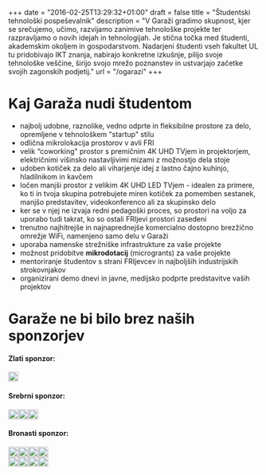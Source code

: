 +++
date = "2016-02-25T13:29:32+01:00"
draft = false
title = "Študentski tehnološki pospeševalnik"
description = "V Garaži gradimo skupnost, kjer se srečujemo, učimo, razvijamo zanimive tehnološke projekte ter razpravljamo o novih idejah in tehnologijah. Je stična točka med študenti, akademskim okoljem in gospodarstvom. Nadarjeni študenti vseh fakultet UL tu pridobivajo IKT znanja, nabirajo konkretne izkušnje, pilijo svoje tehnološke veščine, širijo svojo mrežo poznanstev in ustvarjajo začetke svojih zagonskih podjetij."
url = "/ogarazi"
+++

# Kaj Garaža nudi študentom

- najbolj udobne, raznolike, vedno odprte in fleksibilne prostore za delo, opremljene v tehnološkem "startup" stilu
- odlična mikrolokacija prostorov v avli FRI
- velik “coworking" prostor s premičnim 4K UHD TVjem in projektorjem, električnimi višinsko nastavljivimi mizami z možnostjo dela stoje
- udoben kotiček za delo ali viharjenje idej z lastno čajno kuhinjo, hladilnikom in kavčem
- ločen manjši prostor z velikim 4K UHD LED TVjem - idealen za primere, ko ti in tvoja skupina potrebujete miren kotiček za pomemben sestanek, manjšo predstavitev, videokonferenco ali za skupinsko delo
- ker se v njej ne izvaja redni pedagoški proces, so prostori na voljo za uporabo tudi takrat, ko so ostali FRIjevi prostori zasedeni
- trenutno najhitrejše in najnaprednejše komercialno dostopno brezžično omrežje WiFi, namenjeno samo delu v Garaži
- uporaba namenske strežniške infrastrukture za vaše projekte
- možnost pridobitve **mikrodotacij** (microgrants) za vaše projekte
- mentoriranje študentov s strani FRIjevcev in najboljših industrijskih strokovnjakov
- organizirani demo dnevi in javne, medijsko podprte predstavitve vaših projektov

# Garaže ne bi bilo brez naših sponzorjev

#### Zlati sponzor:
<div class="container-fluid">
  <div class="row" style="display:flex;
    align-items:center;">
    <div class="col-xs-5"><a href="https://microsoft.com"><img src="/img/microsoft-logo.png" width=100%></a></div>
    <div class="col-xs-6"></div>
  </div>
</div>

#### Srebrni sponzor: 
<div class="container-fluid">
  <div class="row" style="display:flex;
    align-items:center;">
    <div class="col-xs-3"><a href="https://nil.com"><img src="/img/nil-logo.png" width=100%></a></div>
    <div class="col-xs-1"></div>
    <div class="col-xs-3"><a href="https://intel.com"><img src="/img/intel-logo.png" width=100%></a></div>
    <div class="col-xs-1"></div>
    <div class="col-xs-3"><a href="https://lenovo.com"><img src="/img/lenovo-logo.png" width=100%></a></div>
  </div>
</div>

#### Bronasti sponzor:
<div class="container-fluid">
  <div class="row" style="display:flex;
    align-items:center;">
    <div class="col-xs-2"><a href="http://www.itipo.net/"><img src="/img/chsitipo-logo.gif" width=100%></a></div>
    <div class="col-xs-2"><a href="https://agilcon.com"><img src="/img/agilcon-logo.png" width=100%></a></div>
    <div class="col-xs-2"><a href="https://oracle.com"><img src="/img/oracle-logo.png" width=100%></a></div>
    <div class="col-xs-2"><a href="https://celtra.com"><img src="/img/celtra-logo.png" width=100%></a></div>
  </div>
  <div class="row" style="display:flex;
    align-items:center;">
    <div class="col-xs-2"><a href="https://ubiquityrobotics.com"><img src="/img/Ubiquity_logo.png" width=100%></a></div>
    <div class="col-xs-2"><a href="https://sap.com"><img src="/img/sap-logo.jpg" width=100%></a></div>
    <div class="col-xs-2"><a href="https://sapphir.si"><img src="/img/sapphir-logo.png" width=100%></a></div>
    <div class="col-xs-2"><a href="https://spica.com"><img src="/img/spica-logo-crop.png" width=100%></a></div>
  </div>
</div>

